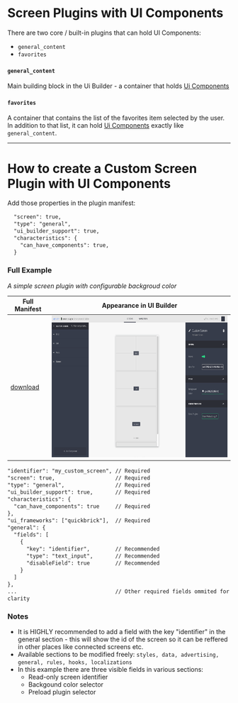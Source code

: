 # Screen Plugins with UI Components

There are two core / built-in plugins that can hold UI Components:
- `general_content`
- `favorites`

#### `general_content`
Main building block in the Ui Builder - a container that holds [Ui Components](/ui-components/ui-component-general.md)

#### `favorites`
A container that contains the list of the favorites item selected by the user. In addition to that list, it can hold  [Ui Components](/ui-components/ui-component-general.md) exactly like `general_content`.

---

# How to create a Custom Screen Plugin with UI Components
Add those properties in the plugin manifest:
```
  "screen": true,
  "type": "general",
  "ui_builder_support": true,
  "characteristics": {
    "can_have_components": true,
  }
```

### Full Example
_A simple screen plugin with configurable backgroud color_

| Full Manifest                                                                                                                    | Appearance in UI Builder                                                             |
| -------------------------------------------------------------------------------------------------------------------------- | ----------------------------------------------------------------- |
| <a target="_blank" href="../../plugins-manifest/snippets/screen-with-ui-components.json" download="text-style-single-field.json">download</a> | <img src="../../plugins-manifest/assets/custom-screen-with-ui-components.png" height=320 /> |

```
"identifier": "my_custom_screen", // Required
"screen": true,                   // Required
"type": "general",                // Required
"ui_builder_support": true,       // Required
"characteristics": {
  "can_have_components": true     // Required
},
"ui_frameworks": ["quickbrick"],  // Required
"general": {
  "fields": [
    {
      "key": "identifier",        // Recommended
      "type": "text_input",       // Recommended
      "disableField": true        // Recommended
    }
  ]
},
...                               // Other required fields ommited for clarity
```

### Notes
- It is HIGHLY recommended to add a field with the key "identifier" in the general section - this will show the id of the screen so it can be reffered in other places like connected screens etc.
- Available sections to be modified freely: `styles, data, advertising, general, rules, hooks, localizations`
- In this example there are three visible fields in various sections:
  - Read-only screen identifier
  - Backgound color selector
  - Preload plugin selector

